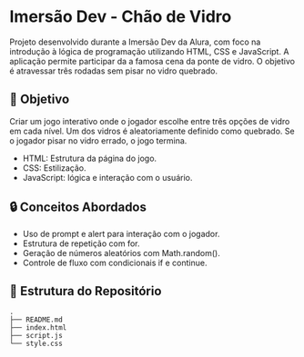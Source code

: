 # Imersão Dev - Chão de Vidro

Projeto desenvolvido durante a Imersão Dev da Alura, com foco na introdução à lógica de programação utilizando HTML, CSS e JavaScript. A aplicação permite participar da a famosa cena da ponte de vidro. O objetivo é atravessar três rodadas sem pisar no vidro quebrado.

## 🚀 Objetivo
Criar um jogo interativo onde o jogador escolhe entre três opções de vidro em cada nível. Um dos vidros é aleatoriamente definido como quebrado. Se o jogador pisar no vidro errado, o jogo termina.
- HTML: Estrutura da página do jogo.
- CSS: Estilização.
- JavaScript: lógica e interação com o usuário.

## 🔒 Conceitos Abordados
- Uso de prompt e alert para interação com o jogador.
- Estrutura de repetição com for.
- Geração de números aleatórios com Math.random().
- Controle de fluxo com condicionais if e continue.

## 📂 Estrutura do Repositório

```plaintext
.
├── README.md
├── index.html
├── script.js
└── style.css

